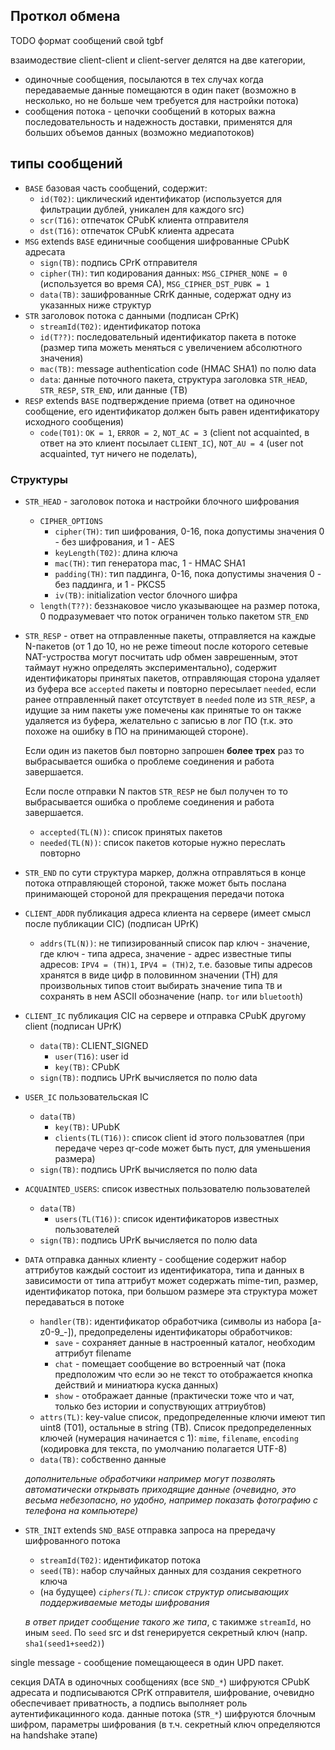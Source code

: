 ## Проткол обмена ##

TODO формат сообщений свой tgbf

взаимодествие client-client и client-server делятся на две категории,
 * одиночные сообщения, посылаются в тех случах когда передаваемые данные помещаются в один пакет (возможно в несколько,
     но не больше чем требуется для настройки потока)
 * сообщения потока - цепочки сообщений в которых важна последовательность и надежность доставки, применятся для
     больших объемов данных (возможно медиапотоков)

## типы сообщений ##

* `BASE`        базовая часть сообщений, содержит:
    * `id(T02)`:  циклический идентификатор (используется для фильтрации дублей, уникален для каждого src)
    * `scr(T16)`: отпечаток CPubK клиента отправителя
    * `dst(T16)`: отпечаток CPubK клиента адресата
* `MSG`     extends `BASE`     единичные сообщения шифрованные CPubK адресата
    * `sign(TB)`: подпись СPrK отправителя
    * `cipher(TH)`: тип кодирования данных: `MSG_CIPHER_NONE = 0` (используется во время CA), `MSG_CIPHER_DST_PUBK = 1`
    * `data(TB)`: зашифрованные CRrK данные, содержат одну из указанных ниже структур
* `STR`    заголовок потока с данными  (подписан CPrK)
    * `streamId(T02)`: идентификатор потока
    * `id(T??)`: последовательный идентификатор пакета в потоке (размер типа можеть меняться с увеличением абсолютного значения)
    * `mac(TB)`: message authentication code (HMAC SHA1) по полю data
    * `data`: данные поточного пакета, структура заголовка `STR_HEAD`, `STR_RESP`, `STR_END`, или данные (TB)
* `RESP`    extends `BASE`  подтверждение приема (ответ на одиночное сообщение, его идентификатор должен быть равен идентификатору исходного сообщения)
    * `code(T01)`: `OK = 1`, `ERROR = 2`, `NOT_AC = 3` (client not acquainted, в ответ на это клиент посылает `CLIENT_IC`), `NOT_AU = 4`  (user not acquainted, тут ничего не поделать),

### Структуры  ###

* `STR_HEAD` - заголовок потока и настройки блочного шифрования
     * `CIPHER_OPTIONS`
         * `cipher(TH)`: тип шифрования, 0-16, пока допустимы значения 0 - без шифрования, и 1 - AES
         * `keyLength(T02)`:  длина ключа
         * `mac(TH)`:     тип генератора mac, 1 - HMAC SHA1
         * `padding(TH)`: тип паддинга, 0-16, пока допустимы значения 0 - без паддинга, и 1 - PKCS5
         * `iv(TB)`:     initialization vector блочного шифра
     * `length(T??)`: беззнаковое число указывающее на размер потока, 0 подразумевает что поток ограничен только пакетом `STR_END`
* `STR_RESP`  - ответ на отправленные пакеты, отправляется на каждые N-пакетов (от 1 до 10, но не реже timeout после
     которого сетевые NAT-устроства могут посчитать udp обмен заврешенным, этот таймаут нужно определять экспериментально),
     содержит идентификаторы принятых пакетов, отправляющая сторона удаляет из буфера все `accepted` пакеты и повторно пересылает `needed`,
     если ранее отправленный пакет отсутствует в `needed` поле из `STR_RESP`, а идущие за ним пакеты уже помечены как принятые то он
     также удаляется из буфера, желательно с записью в лог ПО (т.к. это похоже на ошибку в ПО на принимающей стороне).

     Если один из пакетов был повторно запрошен **более трех** раз то выбрасывается ошибка о проблеме соединения и работа завершается.

     Если после отправки N пактов `STR_RESP` не был получен то то выбрасывается ошибка о проблеме соединения и работа завершается.

     * `accepted(TL(N))`: список принятых пакетов
     * `needed(TL(N))`: список пакетов которые нужно переслать повторно
* `STR_END` по сути структура маркер, должна отправляться в конце потока отправляющей стороной, также может быть послана
    принимающей стороной для прекращения передачи потока
* `CLIENT_ADDR`   публикация адреса клиента на сервере (имеет смысл после публикации CIC) (подписан UPrK)
    * `addrs(TL(N))`: не типизированный список пар ключ - значение, где ключ - типа адреса, значение - адрес
                      известные типы адресов: `IPV4 = (TH)1`, `IPV4 = (TH)2`, т.е. базовые типы адресов хранятся в виде цифр в половинном значении (TH)
                      для произвольных типов стоит выбирать значение типа `TB` и сохранять в нем ASCII обозначение (напр. `tor` или `bluetooth`)
* `CLIENT_IC`  публикация CIC на сервере и отправка CPubK другому client (подписан UPrK)
    * `data(TB)`: CLIENT_SIGNED
        * `user(T16)`: user id
        * `key(TB)`: CPubK
    * `sign(TB)`: подпись UPrK вычисляется по полю data
* `USER_IC`  пользовательская IC
    * `data(TB)`
        * `key(TB)`: UPubK
        * `clients(TL(T16))`: список client id этого пользоватлея (при передаче через qr-code может быть пуст, для уменьшения размера)
    * `sign(TB)`: подпись UPrK вычисляется по полю data
* `ACQUAINTED_USERS`: список известных пользователю пользователей
    * `data(TB)`
        * `users(TL(T16))`: список идентификаторов известных пользователей
    * `sign(TB)`: подпись UPrK вычисляется по полю data
* `DATA`  отправка данных клиенту  - сообщение содержит набор аттрибутов каждый состоит из идентификатора, типа и данных
    в зависимости от типа аттрибут может содержать mime-тип, размер, идентификатор потока, при большом размере
    эта структура может передаваться в потоке
    * `handler(TB)`: идентификатор обработчика (символы из набора \[a-z0-9_-\]), предопределены идентификаторы обработчиков:
        * `save`  - сохраняет данные в настроенный каталог, необходим аттрибут filename
        * `chat` - помещает сообщение во встроенный чат (пока предположим что если эо не текст то отображается кнопка действий и миниатюра куска данных)
        * `show` - отображает данные (практически тоже что и чат, только без истории и сопуствующих аттриубтов)
    * `attrs(TL)`: key-value список, предопределенные ключи имеют тип uint8 (T01), остальные в string (TB). Список
    предопределенных ключей (нумерация начинается с 1): `mime`, `filename`, `encoding` (кодировка для текста, по умолчанию полагается UTF-8)
    * `data(TB)`: собственно данные

    *дополнительные обработчики например могут позволять автоматически открывать приходящие данные (очевидно, это весьма небезопасно,
    но удобно, например показать фотографию с телефона на компьютере)*
* `STR_INIT` extends `SND_BASE` отправка запроса на прередачу шифрованного потока
    * `streamId(T02)`: идентификатор потока
    * `seed(TB)`: набор случайных данных для создания секретного ключа
    * (на будущее) *`ciphers(TL)`: список структур описывающих поддерживаемые методы шифрования*

    *в ответ придет сообщение такого же типа*, с такимже `streamId`, но иным `seed`. По `seed` src и dst генерируется секретный ключ (напр. `sha1(seed1+seed2)`)

single message - сообщение помещающееся в один UPD пакет.

секция DATA в одиночных сообщениях (все `SND_*`) шифруются CPubK адресата и подписываются CPrK отправителя,
 шифрование, очевидно обеспечивает приватность, а подпись выполняет роль аутентификацинного кода.
данные потока (`STR_*`) шифруются блочным шифром, параметры шифрования (в т.ч. секретный ключ определяются на handshake этапе)
